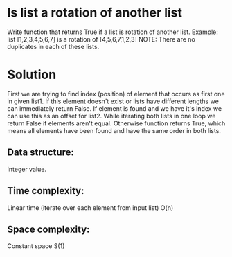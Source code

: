 # Is list a rotation of another list

Write function that returns True if a list is rotation of another list.
Example: list [1,2,3,4,5,6,7] is a rotation of [4,5,6,7,1,2,3]
NOTE: There are no duplicates in each of these lists.

# Solution
First we are trying to find index (position) of element that occurs as first one in given list1. If this element doesn't exist or lists have different lengths we can immediately return False.
If element is found and we have it's index we can use this as an offset for list2. While iterating both lists in one loop we return False if elements aren't equal. Otherwise function returns True, which means all elements have been found and have the same order in both lists.


## Data structure:
Integer value.

## Time complexity:
Linear time (iterate over each element from input list)
O(n)

## Space complexity:
Constant space
S(1)